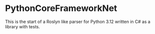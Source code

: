 # PythonCoreFrameworkNet

This is the start of a Roslyn like parser for Python 3.12 written in C# as a library with tests.
